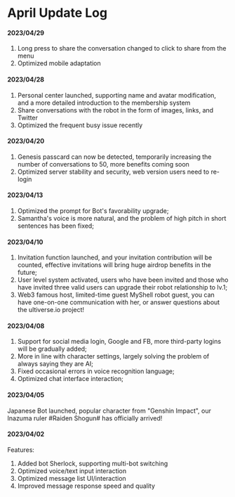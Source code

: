 # April Update Log

#### 2023/04/29

1. Long press to share the conversation changed to click to share from the menu
2. Optimized mobile adaptation

#### 2023/04/28

1. Personal center launched, supporting name and avatar modification, and a more detailed introduction to the membership system
2. Share conversations with the robot in the form of images, links, and Twitter
3. Optimized the frequent busy issue recently

#### 2023/04/20

1. Genesis passcard can now be detected, temporarily increasing the number of conversations to 50, more benefits coming soon
2. Optimized server stability and security, web version users need to re-login

#### 2023/04/13

1. Optimized the prompt for Bot's favorability upgrade;
2. Samantha's voice is more natural, and the problem of high pitch in short sentences has been fixed;

#### 2023/04/10

1. Invitation function launched, and your invitation contribution will be counted, effective invitations will bring huge airdrop benefits in the future;
2. User level system activated, users who have been invited and those who have invited three valid users can upgrade their robot relationship to lv.1;
3. Web3 famous host, limited-time guest MyShell robot guest, you can have one-on-one communication with her, or answer questions about the ultiverse.io project!

#### 2023/04/08

1. Support for social media login, Google and FB, more third-party logins will be gradually added;
2. More in line with character settings, largely solving the problem of always saying they are AI;
3. Fixed occasional errors in voice recognition language;
4. Optimized chat interface interaction;

#### 2023/04/05

Japanese Bot launched, popular character from "Genshin Impact", our Inazuma ruler #Raiden Shogun# has officially arrived!

#### 2023/04/02

Features:

1. Added bot Sherlock, supporting multi-bot switching
2. Optimized voice/text input interaction
3. Optimized message list UI/interaction
4. Improved message response speed and quality